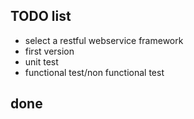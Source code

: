 ## TODO list


* select a restful webservice framework
* first version
* unit test
* functional test/non functional test


## done
